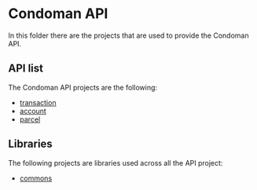 # Condoman API
In this folder there are the projects that are used to provide the Condoman API.
## API list
The Condoman API projects are the following:
- [transaction](/transaction)
- [account](/account)
- [parcel](/parcel)
## Libraries
The following projects are libraries used across all the API project:
- [commons](/commons)

